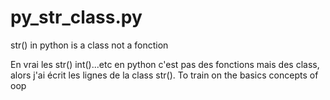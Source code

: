 # py_str_class.py
str() in python is a class not a fonction

En vrai les str() int()...etc en python c'est pas des fonctions mais des class,
alors j'ai écrit les lignes de la class str().
To train on the basics concepts of oop
